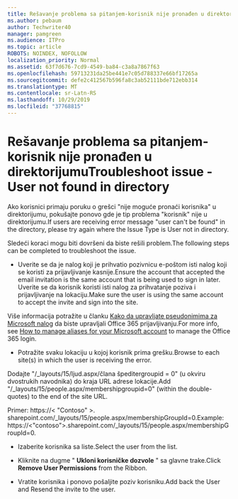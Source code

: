 ```yaml
---
title: Rešavanje problema sa pitanjem-korisnik nije pronađen u direktorijumu
ms.author: pebaum
author: Techwriter40
manager: pamgreen
ms.audience: ITPro
ms.topic: article
ROBOTS: NOINDEX, NOFOLLOW
localization_priority: Normal
ms.assetid: 63f7d676-7cd9-4549-ba84-c3a8a7867f63
ms.openlocfilehash: 59713231da25be441e7c05d788337e66bf17265a
ms.sourcegitcommit: defe2c412567b596fa8c3ab52111bde712ebb314
ms.translationtype: MT
ms.contentlocale: sr-Latn-RS
ms.lasthandoff: 10/29/2019
ms.locfileid: "37768815"
---
```

# <a name="troubleshoot-issue---user-not-found-in-directory"></a><span data-ttu-id="8879c-102">Rešavanje problema sa pitanjem-korisnik nije pronađen u direktorijumu</span><span class="sxs-lookup"><span data-stu-id="8879c-102">Troubleshoot issue - User not found in directory</span></span>

<span data-ttu-id="8879c-103">Ako korisnici primaju poruku o grešci "nije moguće pronaći korisnika" u direktorijumu, pokušajte ponovo gde je tip problema "korisnik" nije u direktorijumu.</span><span class="sxs-lookup"><span data-stu-id="8879c-103">If users are receiving error message "user can't be found" in the directory, please try again where the Issue Type is User not in directory.</span></span>

<span data-ttu-id="8879c-104">Sledeći koraci mogu biti dovršeni da biste rešili problem.</span><span class="sxs-lookup"><span data-stu-id="8879c-104">The following steps can be completed to troubleshoot the issue.</span></span>

- <span data-ttu-id="8879c-105">Uverite se da je nalog koji je prihvatio pozivnicu e-poštom isti nalog koji se koristi za prijavljivanje kasnije.</span><span class="sxs-lookup"><span data-stu-id="8879c-105">Ensure the account that accepted the email invitation is the same account that is being used to sign in later.</span></span> <span data-ttu-id="8879c-106">Uverite se da korisnik koristi isti nalog za prihvatanje poziva i prijavljivanje na lokaciju.</span><span class="sxs-lookup"><span data-stu-id="8879c-106">Make sure the user is using the same account to accept the invite and sign into the site.</span></span> 

<span data-ttu-id="8879c-107">Više informacija potražite u članku [Kako da upravljate pseudonimima za Microsoft nalog</a> da biste upravljali Office 365 prijavljivanju](https://support.microsoft.com/help/12407/microsoft-account-how-to-manage-aliases).</span><span class="sxs-lookup"><span data-stu-id="8879c-107">For more info, see [How to manage aliases for your Microsoft account</a> to manage the Office 365 login](https://support.microsoft.com/help/12407/microsoft-account-how-to-manage-aliases).</span></span> 

- <span data-ttu-id="8879c-108">Potražite svaku lokaciju u kojoj korisnik prima grešku.</span><span class="sxs-lookup"><span data-stu-id="8879c-108">Browse to each site(s) in which the user is receiving the error.</span></span> 

<span data-ttu-id="8879c-109">Dodajte "/_layouts/15/ljud.aspx/člana špeditergroupid = 0" (u okviru dvostrukih navodnika) do kraja URL adrese lokacije.</span><span class="sxs-lookup"><span data-stu-id="8879c-109">Add "/_layouts/15/people.aspx/membershipgroupid=0" (within the double-quotes) to the end of the site URL.</span></span> 

<span data-ttu-id="8879c-110">Primer: https://< "Contoso" >. sharepoint.com/_layouts/15/people.aspx/membershipGroupId=0.</span><span class="sxs-lookup"><span data-stu-id="8879c-110">Example: https://<"contoso">.sharepoint.com/_layouts/15/people.aspx/membershipGroupId=0.</span></span>

- <span data-ttu-id="8879c-111">Izaberite korisnika sa liste.</span><span class="sxs-lookup"><span data-stu-id="8879c-111">Select the user from the list.</span></span>

- <span data-ttu-id="8879c-112">Kliknite na dugme " **Ukloni korisničke dozvole** " sa glavne trake.</span><span class="sxs-lookup"><span data-stu-id="8879c-112">Click **Remove User Permissions** from the Ribbon.</span></span> 
-  <span data-ttu-id="8879c-113">Vratite korisnika i ponovo pošaljite poziv korisniku.</span><span class="sxs-lookup"><span data-stu-id="8879c-113">Add back the User and Resend the invite to the user.</span></span>

